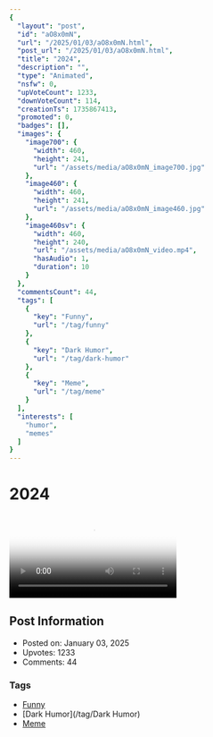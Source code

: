 ```yaml
---
{
  "layout": "post",
  "id": "aO8x0mN",
  "url": "/2025/01/03/aO8x0mN.html",
  "post_url": "/2025/01/03/aO8x0mN.html",
  "title": "2024",
  "description": "",
  "type": "Animated",
  "nsfw": 0,
  "upVoteCount": 1233,
  "downVoteCount": 114,
  "creationTs": 1735867413,
  "promoted": 0,
  "badges": [],
  "images": {
    "image700": {
      "width": 460,
      "height": 241,
      "url": "/assets/media/aO8x0mN_image700.jpg"
    },
    "image460": {
      "width": 460,
      "height": 241,
      "url": "/assets/media/aO8x0mN_image460.jpg"
    },
    "image460sv": {
      "width": 460,
      "height": 240,
      "url": "/assets/media/aO8x0mN_video.mp4",
      "hasAudio": 1,
      "duration": 10
    }
  },
  "commentsCount": 44,
  "tags": [
    {
      "key": "Funny",
      "url": "/tag/funny"
    },
    {
      "key": "Dark Humor",
      "url": "/tag/dark-humor"
    },
    {
      "key": "Meme",
      "url": "/tag/meme"
    }
  ],
  "interests": [
    "humor",
    "memes"
  ]
}
---
```


# 2024

<video controls playsinline loop poster="/assets/media/aO8x0mN_image460.jpg">
  <source src="/assets/media/aO8x0mN_video.mp4" type="video/mp4">
  Your browser does not support the video tag.
</video>

## Post Information

- Posted on: January 03, 2025
- Upvotes: 1233
- Comments: 44

### Tags

- [Funny](/tag/Funny)
- [Dark Humor](/tag/Dark Humor)
- [Meme](/tag/Meme)
